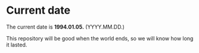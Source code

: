 # Current date

The current date is **1994.01.05.** (YYYY.MM.DD.)

This repository will be good when the world ends, so we will know how long it lasted.